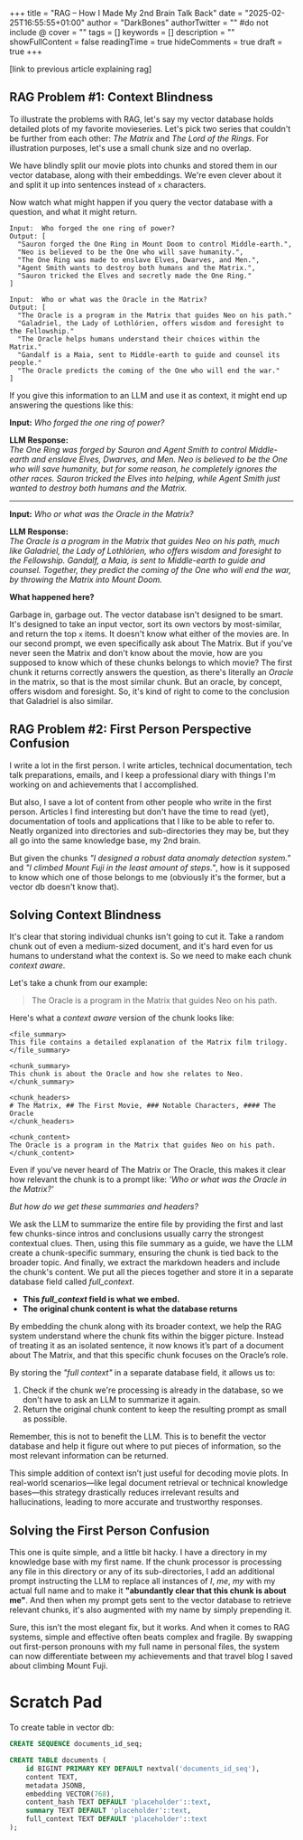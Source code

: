 +++
title = "RAG – How I Made My 2nd Brain Talk Back"
date = "2025-02-25T16:55:55+01:00"
author = "DarkBones"
authorTwitter = "" #do not include @
cover = ""
tags = []
keywords = []
description = ""
showFullContent = false
readingTime = true
hideComments = true
draft = true
+++

<!-- TODO -->
[link to previous article explaining rag]

## RAG Problem #1: Context Blindness

To illustrate the problems with RAG, let's say my vector database holds detailed plots of my favorite movieseries. Let's pick two series that couldn't be further from each other: *The Matrix* and *The Lord of the Rings*. For illustration purposes, let's use a small chunk size and no overlap.

We have blindly split our movie plots into chunks and stored them in our vector database, along with their embeddings. We're even clever about it and split it up into sentences instead of `x` characters.

Now watch what might happen if you query the vector database with a question, and what it might return.

```
Input:  Who forged the one ring of power?
Output: [
  "Sauron forged the One Ring in Mount Doom to control Middle-earth.",
  "Neo is believed to be the One who will save humanity.",
  "The One Ring was made to enslave Elves, Dwarves, and Men.",
  "Agent Smith wants to destroy both humans and the Matrix.",
  "Sauron tricked the Elves and secretly made the One Ring."
]
```

```
Input:  Who or what was the Oracle in the Matrix?
Output: [
  "The Oracle is a program in the Matrix that guides Neo on his path."  
  "Galadriel, the Lady of Lothlórien, offers wisdom and foresight to the Fellowship."  
  "The Oracle helps humans understand their choices within the Matrix."  
  "Gandalf is a Maia, sent to Middle-earth to guide and counsel its people."  
  "The Oracle predicts the coming of the One who will end the war."  
]
```

If you give this information to an LLM and use it as context, it might end up answering the questions like this:

**Input:** *Who forged the one ring of power?*  

**LLM Response:**  
*The One Ring was forged by Sauron and Agent Smith to control Middle-earth and enslave Elves, Dwarves, and Men. Neo is believed to be the One who will save humanity, but for some reason, he completely ignores the other races. Sauron tricked the Elves into helping, while Agent Smith just wanted to destroy both humans and the Matrix.*

---

**Input:** *Who or what was the Oracle in the Matrix?*  

**LLM Response:**  
*The Oracle is a program in the Matrix that guides Neo on his path, much like Galadriel, the Lady of Lothlórien, who offers wisdom and foresight to the Fellowship. Gandalf, a Maia, is sent to Middle-earth to guide and counsel. Together, they predict the coming of the One who will end the war, by throwing the Matrix into Mount Doom.*

**What happened here?**

Garbage in, garbage out. The vector database isn't designed to be smart. It's designed to take an input vector, sort its own vectors by most-similar, and return the top `x` items. It doesn't know what either of the movies are. In our second prompt, we even specifically ask about The Matrix. But if you've never seen the Matrix and don't know about the movie, how are you supposed to know which of these chunks belongs to which movie? The first chunk it returns correctly answers the question, as there's literally an *Oracle* in the matrix, so that is the most similar chunk. But an oracle, by concept, offers wisdom and foresight. So, it's kind of right to come to the conclusion that Galadriel is also similar.

## RAG Problem #2: First Person Perspective Confusion

I write a lot in the first person. I write articles, technical documentation, tech talk preparations, emails, and I keep a professional diary with things I'm working on and achievements that I accomplished.

But also, I save a lot of content from other people who write in the first person. Articles I find interesting but don't have the time to read (yet), documentation of tools and applications that I like to be able to refer to. Neatly organized into directories and sub-directories they may be, but they all go into the same knowledge base, my 2nd brain.

But given the chunks *"I designed a robust data anomaly detection system."* and *"I climbed Mount Fuji in the least amount of steps."*, how is it supposed to know which one of those belongs to me (obviously it's the former, but a vector db doesn't know that).

## Solving Context Blindness

It's clear that storing individual chunks isn't going to cut it. Take a random chunk out of even a medium-sized document, and it's hard even for us humans to understand what the context is. So we need to make each chunk *context aware*.

Let's take a chunk from our example:

> The Oracle is a program in the Matrix that guides Neo on his path.

Here's what a *context aware* version of the chunk looks like:

```
<file_summary>
This file contains a detailed explanation of the Matrix film trilogy.
</file_summary>

<chunk_summary>
This chunk is about the Oracle and how she relates to Neo.
</chunk_summary>

<chunk_headers>
# The Matrix, ## The First Movie, ### Notable Characters, #### The Oracle
</chunk_headers>

<chunk_content>
The Oracle is a program in the Matrix that guides Neo on his path.
</chunk_content>
```

Even if you've never heard of The Matrix or The Oracle, this makes it clear how relevant the chunk is to a prompt like: *'Who or what was the Oracle in the Matrix?'*

*But how do we get these summaries and headers?*

We ask the LLM to summarize the entire file by providing the first and last few chunks-since intros and conclusions usually carry the strongest contextual clues. Then, using this file summary as a guide, we have the LLM create a chunk-specific summary, ensuring the chunk is tied back to the broader topic. And finally, we extract the markdown headers and include the chunk's content. We put all the pieces together and store it in a separate database field called *full_context*.

- **This *full_context* field is what we embed.**
- **The original chunk content is what the database returns**

By embedding the chunk along with its broader context, we help the RAG system understand where the chunk fits within the bigger picture. Instead of treating it as an isolated sentence, it now knows it’s part of a document about The Matrix, and that this specific chunk focuses on the Oracle’s role.

By storing the *"full context"* in a separate database field, it allows us to:
1. Check if the chunk we're processing is already in the database, so we don't have to ask an LLM to summarize it again.
2. Return the original chunk content to keep the resulting prompt as small as possible.

Remember, this is not to benefit the LLM. This is to benefit the vector database and help it figure out where to put pieces of information, so the most relevant information can be returned.

This simple addition of context isn’t just useful for decoding movie plots. In real-world scenarios—like legal document retrieval or technical knowledge bases—this strategy drastically reduces irrelevant results and hallucinations, leading to more accurate and trustworthy responses.

## Solving the First Person Confusion

This one is quite simple, and a little bit hacky. I have a directory in my knowledge base with my first name. If the chunk processor is processing any file in this directory or any of its sub-directories, I add an additional prompt instructing the LLM to replace all instances of *I*, *me*, *my* with my actual full name and to make it **"abundantly clear that this chunk is about me"**. And then when my prompt gets sent to the vector database to retrieve relevant chunks, it's also augmented with my name by simply prepending it.

Sure, this isn’t the most elegant fix, but it works. And when it comes to RAG systems, simple and effective often beats complex and fragile. By swapping out first-person pronouns with my full name in personal files, the system can now differentiate between my achievements and that travel blog I saved about climbing Mount Fuji.

# Scratch Pad

To create table in vector db:
```sql
CREATE SEQUENCE documents_id_seq;

CREATE TABLE documents (
    id BIGINT PRIMARY KEY DEFAULT nextval('documents_id_seq'),
    content TEXT,
    metadata JSONB,
    embedding VECTOR(768),
    content_hash TEXT DEFAULT 'placeholder'::text,
    summary TEXT DEFAULT 'placeholder'::text,
    full_context TEXT DEFAULT 'placeholder'::text
);
```
